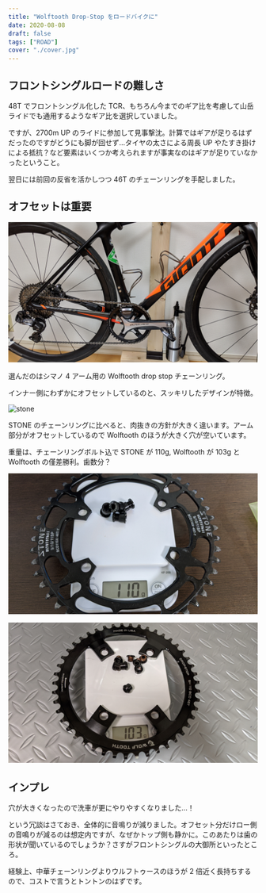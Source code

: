 ```yaml
---
title: "Wolftooth Drop-Stop をロードバイクに"
date: 2020-08-08
draft: false
tags: ["ROAD"]
cover: "./cover.jpg"
---
```


## フロントシングルロードの難しさ

48T でフロントシングル化した TCR、もちろん今までのギア比を考慮して山岳ライドでも通用するようなギア比を選択していました。

ですが、2700m UP のライドに参加して見事撃沈。計算ではギアが足りるはずだったのですがどうにも脚が回せず…タイヤの太さによる周長 UP やたすき掛けによる抵抗？など要素はいくつか考えられますが事実なのはギアが足りていなかったということ。

翌日には前回の反省を活かしつつ 46T のチェーンリングを手配しました。

## オフセットは重要

![安定のウルフトゥース](./wt.jpg)

選んだのはシマノ 4 アーム用の Wolftooth drop stop チェーンリング。

インナー側にわずかにオフセットしているのと、スッキリしたデザインが特徴。

![stone](./stn.jpg)

STONE のチェーンリングに比べると、肉抜きの方針が大きく違います。アーム部分がオフセットしているので Wolftooth のほうが大きく穴が空いています。

重量は、チェーンリングボルト込で STONE が 110g, Wolftooth が 103g と Wolftooth の僅差勝利。歯数分？

![weight_s](./stone_w.jpg)

![weight_w](./wt_w.jpg)

## インプレ

穴が大きくなったので洗車が更にやりやすくなりました…！

という冗談はさておき、全体的に音鳴りが減りました。オフセット分だけロー側の音鳴りが減るのは想定内ですが、なぜかトップ側も静かに。このあたりは歯の形状が聞いているのでしょうか？さすがフロントシングルの大御所といったところ。

経験上、中華チェーンリングよりウルフトゥースのほうが 2 倍近く長持ちするので、コストで言うとトントンのはずです。

<linkBox isAmazonLink url="https://www.amazon.co.jp/dp/B01BULOKJE/?tag=gensobunya-22" />
